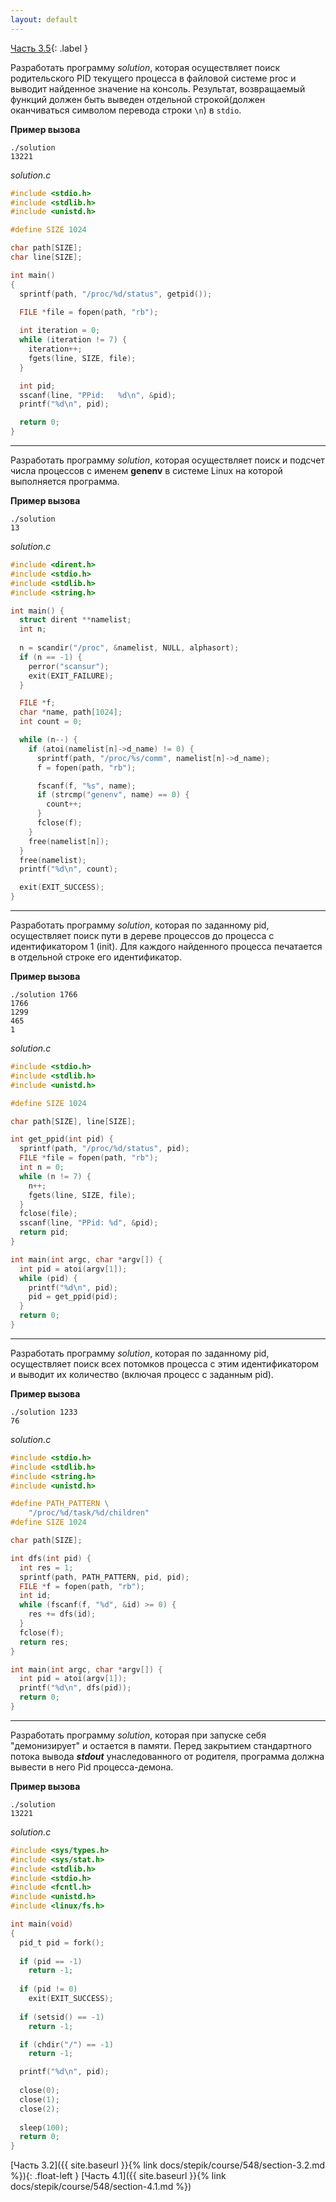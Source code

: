 ```yaml
---
layout: default
---
```


<span>[Часть 3.5](){: .label }</span>

Разработать программу _solution_, которая осуществляет поиск родительского PID текущего
процесса в файловой системе proc и выводит найденное значение на консоль.  Результат,
возвращаемый функций должен быть выведен отдельной строкой(должен оканчиваться символом
перевода строки `\n`) в `stdio`.

__Пример вызова__

```shell
./solution
13221
```

_solution.c_

```c
#include <stdio.h>
#include <stdlib.h>
#include <unistd.h>

#define SIZE 1024

char path[SIZE];
char line[SIZE];

int main()
{
  sprintf(path, "/proc/%d/status", getpid());

  FILE *file = fopen(path, "rb");
  
  int iteration = 0;
  while (iteration != 7) { 
    iteration++;
    fgets(line, SIZE, file);
  }

  int pid;
  sscanf(line, "PPid:	%d\n", &pid);
  printf("%d\n", pid);

  return 0;
}
```

---

Разработать программу _solution_, которая осуществляет поиск и подсчет числа процессов
с именем __genenv__ в системе Linux на которой выполняется программа.

__Пример вызова__

```shell
./solution
13
```

_solution.c_

```c
#include <dirent.h>
#include <stdio.h>
#include <stdlib.h>
#include <string.h>

int main() {
  struct dirent **namelist;
  int n;
  
  n = scandir("/proc", &namelist, NULL, alphasort);
  if (n == -1) {
    perror("scansur");
    exit(EXIT_FAILURE);
  }

  FILE *f;
  char *name, path[1024];
  int count = 0;

  while (n--) {
    if (atoi(namelist[n]->d_name) != 0) {
      sprintf(path, "/proc/%s/comm", namelist[n]->d_name);
      f = fopen(path, "rb");

      fscanf(f, "%s", name);
      if (strcmp("genenv", name) == 0) {
        count++;
      }
      fclose(f);
    }
    free(namelist[n]);
  }
  free(namelist);
  printf("%d\n", count);

  exit(EXIT_SUCCESS);
}
```

---

Разработать программу _solution_, которая по заданному pid, осуществляет поиск пути
в дереве процессов до процесса с идентификатором 1 (init). Для каждого найденного процесса
печатается в отдельной строке его идентификатор.

__Пример вызова__

```shell
./solution 1766
1766
1299
465
1
```

_solution.c_

```c
#include <stdio.h>
#include <stdlib.h>
#include <unistd.h>

#define SIZE 1024

char path[SIZE], line[SIZE];

int get_ppid(int pid) {
  sprintf(path, "/proc/%d/status", pid);
  FILE *file = fopen(path, "rb");
  int n = 0;
  while (n != 7) {
    n++;
    fgets(line, SIZE, file);
  }
  fclose(file);
  sscanf(line, "PPid: %d", &pid);
  return pid;
}

int main(int argc, char *argv[]) {
  int pid = atoi(argv[1]);
  while (pid) {
    printf("%d\n", pid);
    pid = get_ppid(pid);
  }
  return 0;
}
```

---

Разработать программу _solution_, которая по заданному pid, осуществляет поиск всех
потомков процесса с этим идентификатором и выводит их количество (включая процесс с
заданным pid).

__Пример вызова__

```shell
./solution 1233
76
```

_solution.c_

```c
#include <stdio.h>
#include <stdlib.h>
#include <string.h>
#include <unistd.h>

#define PATH_PATTERN \
    "/proc/%d/task/%d/children"
#define SIZE 1024

char path[SIZE];

int dfs(int pid) {
  int res = 1;
  sprintf(path, PATH_PATTERN, pid, pid);
  FILE *f = fopen(path, "rb");
  int id;
  while (fscanf(f, "%d", &id) >= 0) {
    res += dfs(id);
  }
  fclose(f);
  return res;  
}

int main(int argc, char *argv[]) {
  int pid = atoi(argv[1]);
  printf("%d\n", dfs(pid));  
  return 0;
}
```

---

Разработать программу _solution_, которая при запуске себя "демонизирует" и остается
в памяти. Перед закрытием стандартного потока вывода ___stdout___ унаследованного от
родителя, программа должна вывести в него Pid процесса-демона.

__Пример вызова__

```shell
./solution
13221
```

_solution.c_
```c
#include <sys/types.h>
#include <sys/stat.h>
#include <stdlib.h>
#include <stdio.h>
#include <fcntl.h>
#include <unistd.h>
#include <linux/fs.h>

int main(void)
{ 
  pid_t pid = fork();
  
  if (pid == -1)
    return -1;
  
  if (pid != 0)
    exit(EXIT_SUCCESS);
  
  if (setsid() == -1)
    return -1;

  if (chdir("/") == -1)
    return -1;

  printf("%d\n", pid);
  
  close(0);
  close(1);
  close(2);
  
  sleep(100);
  return 0;
}
```

<span class="d-block text-right">
  [Часть 3.2]({{ site.baseurl }}{% link docs/stepik/course/548/section-3.2.md %}){: .float-left }
  [Часть 4.1]({{ site.baseurl }}{% link docs/stepik/course/548/section-4.1.md %})
</span>
